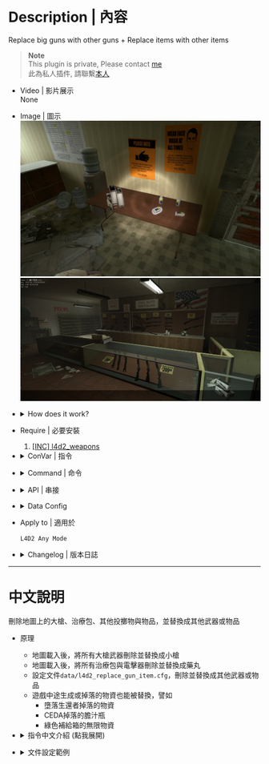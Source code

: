 # Description | 內容
Replace big guns with other guns + Replace items with other items

> __Note__ <br/>
This plugin is private, Please contact [me](https://github.com/fbef0102/Game-Private_Plugin#私人插件列表-private-plugins-list)<br/>
此為私人插件, 請聯繫[本人](https://github.com/fbef0102/Game-Private_Plugin#私人插件列表-private-plugins-list)

* Video | 影片展示
<br/>None

* Image | 圖示
<br/>![l4d2_replace_gun_item_1](image/l4d2_replace_gun_item_1.jpg)
<br/>![l4d2_replace_gun_item_2](image/l4d2_replace_gun_item_2.jpg)

* <details><summary>How does it work?</summary>

	* Detect all weapons and items on round start and replace or remove
	* Modify ```data/l4d2_replace_gun_item.cfg``` 
		* replace big guns with other guns
		* replace items with other items
</details>

* Require | 必要安裝
	1. [[INC] l4d2_weapons](/left4dead2/scripting/include/l4d2_weapons.inc)

* <details><summary>ConVar | 指令</summary>

	* cfg/sourcemod/l4d2_replace_gun_item.cfg
		```php
		// 0=Plugin off, 1=Plugin on.
		l4d2_replace_gun_item_enable "1"

		// Replace the weapon if the weapon is late spawn during the game.
		l4d2_replace_gun_item_late_spawn "0"

		// Replace the primary weapon
		l4d2_replace_gun_item_primary "1"

		// Replace the secondary weapon.
		l4d2_replace_gun_item_secondary "1"

		// Replace the throwable weapon.
		l4d2_replace_gun_item_throwable "1"

		// Replace the heavy health item (slot 4 weapon).
		l4d2_replace_gun_item_heavy_health "1"

		// Replace the light health item (slot 5 weapon).
		l4d2_replace_gun_item_light_health "1"

		// Replace the Special Items.
		l4d2_replace_gun_item_special "1"
		```
</details>

* <details><summary>Command | 命令</summary>

	None
</details>

* <details><summary>API | 串接</summary>

	```c++
	/**
	* Call this function to replace all weapons and all items with other weapons and items now
	* 
	* @param Slot_Primary			Shoud Replace Primary Weapons ?
	* @param Slot_Secondary			Shoud Replace Secondary Weapons ?
	* @param Slot_Throwable			Shoud Replace Throwable ?
	* @param Slot_HeavyHealthItem	Shoud Replace Slot 4 Items ?
	* @param Slot_LightHealthItem	Shoud Replace Slot 5 Items ?
	* @param Special				Shoud Replace Special Items ?
	*
	* @return						None
	*/
	native void l4d2_RGI_ReplaceAllWeapons(bool Slot_Primary, bool Slot_Secondary, bool Slot_Throwable, bool Slot_HeavyHealthItem, bool Slot_LightHealthItem, bool Special)
	```
</details>

* <details><summary>Data Config</summary>

	* data/l4d2_replace_gun_item.cfg
		```php
		"l4d2_replace_gun_item"
		{
			"Weapons" // Do not modify this line
			{
				"weapon_pumpshotgun"
				{
					// -1=Don't remove or replace
					"replace" "-1"
				}
				"weapon_autoshotgun"
				{
					// replace autoshotgun with pumpshotgun
					"replace" "weapon_pumpshotgun"
				}
			}

			"Special"
			{
				"weapon_oxygentank"
				{
					// Empty = Remove Weapon
					"replace" ""
				}
				"weapon_gascan"
				{
					// Will NOT replace scavenge gascan
					"replace" "weapon_adrenaline"
				}
			}
		}
		```
</details>

* Apply to | 適用於
	```
	L4D2 Any Mode
	```

* <details><summary>Changelog | 版本日誌</summary>
	
	* v1.1 (2023-7-1)
	    * Fixed scavenge gascan removed

	* v1.0 (2023-5-3)
	    * Initial Release
</details>

- - - -
# 中文說明
刪除地圖上的大槍、治療包、其他投擲物與物品，並替換成其他武器或物品

* 原理
	* 地圖載入後，將所有大槍武器刪除並替換成小槍
	* 地圖載入後，將所有治療包與電擊器刪除並替換成藥丸
	* 設定文件```data/l4d2_replace_gun_item.cfg```，刪除並替換成其他武器或物品
	* 遊戲中途生成或掉落的物資也能被替換，譬如
		* 墮落生還者掉落的物資
		* CEDA掉落的膽汁瓶
		* 綠色補給箱的無限物資

* <details><summary>指令中文介紹 (點我展開)</summary>

	* cfg/sourcemod/l4d2_replace_gun_item.cfg
		```php
		// 0=關閉插件, 1=啟動插件
		l4d2_replace_gun_item_enable "1"

		// 為1時，替換遊戲中途生成或掉落的物資 (譬如管理員生成物品、墮落生還者掉落的物資、CEDA掉落的膽汁瓶、綠色補給箱的無限物資).
		l4d2_replace_gun_item_late_spawn "0"

		// 為1時，偵測主武器的槍械並取代
		l4d2_replace_gun_item_primary "1"

		// 為1時，偵測副武器的槍械並取代
		l4d2_replace_gun_item_secondary "1"

		// 為1時，偵測投擲物品並取代
		l4d2_replace_gun_item_throwable "1"

		// 為1時，偵測slot 4物品並取代 (醫療包、電擊器、高爆彈包、燃燒彈包).
		l4d2_replace_gun_item_heavy_health "1"

		// 為1時，偵測slot 5物品並取代 (藥丸、腎上腺素).
		l4d2_replace_gun_item_light_health "1"

		// 為1時，偵測特殊物品並取代 (雷射裝置、子彈堆、瓦斯桶、氧氣罐、汽油桶、煙火盒、精靈小矮人、可樂瓶)
		l4d2_replace_gun_item_special "1"
		```
</details>

* <details><summary>文件設定範例</summary>

	* data/l4d2_replace_gun_item.cfg
		```php
		"l4d2_replace_gun_item"  // 別改這行
		{
			"Weapons" // 武器列表，別改這行
			{
				"weapon_pumpshotgun"
				{
					// -1 = 單發散彈槍不刪除也不取代
					"replace" "-1"
				}
				"weapon_autoshotgun"
				{
					// 連發散彈槍刪除並替換成單發散彈槍
					"replace" "weapon_pumpshotgun"
				}
			}

			"Special"  // 特殊物品列表，別改這行
			{
				"weapon_oxygentank"
				{
					// 留白 = 移除所有瓦斯桶
					"replace" ""
				}
				"weapon_gascan"
				{
					// 不會影響黃色與綠色的汽油桶
					// 所有汽油桶替換成腎上腺素
					"replace" "weapon_adrenaline"
				}
			}
		}
		```

    * 所有武器名稱
        ```c++
		// * 主武器 */
        木製單發散彈槍 => weapon_pumpshotgun
        鐵製單發散彈槍 => weapon_shotgun_chrome
        Uzi烏茲衝鋒槍 => weapon_smg
        消音衝鋒槍 => weapon_smg_silenced
        自動連發散彈槍 => weapon_autoshotgun
        自動連發戰鬥散彈槍=> weapon_shotgun_spas
        獵槍 => weapon_hunting_rifle
        軍用狙擊槍 => weapon_sniper_military
        Uzi烏茲衝鋒槍 => weapon_smg
        M16步槍 => weapon_rifle
        三連發步槍 => weapon_rifle_desert
        AK47 => weapon_rifle_ak47
        榴彈發射器 => weapon_grenade_launcher
        M60機關槍 => weapon_rifle_m60
        近戰武器 => weapon_melee
        電鋸 => weapon_chainsaw
        CSS-MP5衝鋒槍 => weapon_smg_mp5
        CSS-SG552步槍 => weapon_rifle_sg552
        CSS-Scout狙擊槍 => weapon_sniper_scout
        CSS-AWP狙擊槍 => weapon_sniper_awp

		// * 副武器 */
        手槍 => weapon_pistol
        麥格農手槍 => weapon_pistol_magnum

		// * 投擲物品 */
		燃燒瓶 => weapon_molotov
		膽汁瓶 => weapon_vomitjar
		土製炸彈 => weapon_pipe_bomb

		// * Slot 4 物品 */
		治療包 => weapon_first_aid_kit
		電擊器 => weapon_defibrillator
		高爆彈包 => weapon_upgradepack_explosive
		火焰彈包 => weapon_upgradepack_incendiary

		// * Slot 5 物品 */
		藥丸 => weapon_pain_pills
		腎上腺素 => eapon_adrenaline

		// * 特殊物品 */
		雷射裝置 => upgrade_laser_sight
		子彈堆 => weapon_ammo_spawn
		瓦斯桶 => weapon_propanetank
		氧氣罐 => weapon_oxygentank
		汽油桶 => weapon_gascan
		煙火盒 => weapon_fireworkcrate
		精靈小矮人 => weapon_gnome
		可樂瓶 => weapon_cola_bottles
        ```
</details>